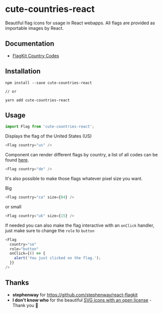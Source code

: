 # cute-countries-react

Beautiful flag icons for usage in React webapps. All flags are provided as importable images by React.

## Documentation

- [FlagKit Country Codes][1]

## Installation

```shell
npm install --save cute-countries-react

// or

yarn add cute-countries-react
```

## Usage

```js
import Flag from 'cute-countries-react';
```

Displays the flag of the United States (US)

```js
<Flag country="us" />
```

Component can render different flags by country, a list of all codes can be found [here](https://github.com/madebybowtie/FlagKit/blob/master/Assets/Flags.md).

```js
<Flag country="de" />
```

It's also possible to make those flags whatever pixel size you want.

Big

```js
<Flag country="ca" size={84} />
```

or small

```js
<Flag country="uk" size={15} />
```

If needed you can also make the flag interactive with an `onClick` handler, just make sure to change the `role` to `button`

```js
<Flag
  country="se"
  role="button"
  onClick={() => {
    alert('You just clicked on the flag.');
  }}
/>
```

## Thanks
- **stephenway** for https://github.com/stephenway/react-flagkit
- **I don't know who** for the beautiful [SVG icons with an open license](https://www.svgrepo.com/collection/flags-collection-4/) - Thank you 💖 

[1]: https://github.com/madebybowtie/FlagKit/blob/master/Assets/Flags.md
